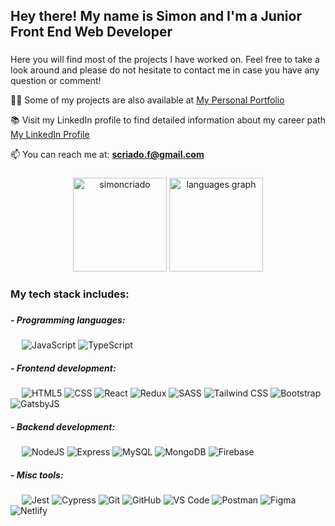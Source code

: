 <h2 align="left">Hey there! My name is Simon and I'm a Junior Front End Web Developer</h2>

###

<p align="left">Here you will find most of the projects I have worked on. Feel free to take a look around and please do not hesitate to contact me in case you have any question or comment!</p>

  👨‍💻 Some of my projects are also available at [My Personal Portfolio](https://simoncriado.netlify.app)
  
  📚 Visit my LinkedIn profile to find detailed information about my career path [My LinkedIn Profile](https://www.linkedin.com/in/simoncriado/)

  📫 You can reach me at: **scriado.f@gmail.com**

###

<div align="center">
  <img src="https://github-readme-stats.vercel.app/api?username=simoncriado&show_icons=true&include_all_commits=true&theme=gotham&locale=en" height="150" alt="simoncriado" />
  <img src="https://github-readme-stats.vercel.app/api/top-langs?locale=en&hide_title=false&layout=compact&card_width=320&langs_count=6&theme=gotham&hide_border=false&username=simoncriado" height="150" alt="languages graph"  />
</div>

###

<h3 align="left">My tech stack includes: <h3>
  
  <h5>- Programming languages:</h5>
  
  &emsp;
  ![JavaScript](https://img.shields.io/badge/-JavaScript-323232?style=for-the-badge&logo=JavaScript)
  ![TypeScript](https://img.shields.io/badge/-TypeScript-323232?style=for-the-badge&logo=TypeScript)
  
  <h5>- Frontend development:</h5>
  
  &emsp;
  ![HTML5](https://img.shields.io/badge/-HTML5-323232?style=for-the-badge&logo=HTML5)
  ![CSS](https://img.shields.io/badge/-CSS3-323232?style=for-the-badge&logoColor=2965f1&logo=CSS3)
  ![React](https://img.shields.io/badge/-React-323232?style=for-the-badge&logo=React)
  ![Redux](https://img.shields.io/badge/-Redux-323232?style=for-the-badge&logoColor=764abc&logo=Redux)
  ![SASS](https://img.shields.io/badge/-SASS-323232?style=for-the-badge&logo=SASS)
  ![Tailwind CSS](https://img.shields.io/badge/-TailwindCSS-323232?style=for-the-badge&logo=TailwindCSS)
  ![Bootstrap](https://img.shields.io/badge/-bootstrap-323232?style=for-the-badge&logo=bootstrap)
  ![GatsbyJS](https://img.shields.io/badge/-gatsbyJS-323232?style=for-the-badge&logoColor=663399&logo=gatsby)
  
  <h5>- Backend development:</h5>
  
  &emsp;
  ![NodeJS](https://img.shields.io/badge/-NodeJS-323232?style=for-the-badge&logo=Node.js)
  ![Express](https://img.shields.io/badge/-Express-323232?style=for-the-badge&logoColor=68A063&logo=Express)
  ![MySQL](https://img.shields.io/badge/-MySQL-323232?style=for-the-badge&logo=MySQL)
  ![MongoDB](https://img.shields.io/badge/-MongoDB-323232?style=for-the-badge&logo=mongodb)
  ![Firebase](https://img.shields.io/badge/-Firebase-323232?style=for-the-badge&logo=firebase)
  
  <h5>- Misc tools:</h5>
  
  &emsp;
  ![Jest](https://img.shields.io/badge/-Jest-323232?style=for-the-badge&logoColor=C63D14&logo=Jest)
  ![Cypress](https://img.shields.io/badge/-Cypress-323232?style=for-the-badge&logoColor=04C38E&logo=Cypress)
  ![Git](https://img.shields.io/badge/-Git-323232?style=for-the-badge&logo=Git)
  ![GitHub](https://img.shields.io/badge/-GitHub-323232?style=for-the-badge&logo=GitHub)
  ![VS Code](https://img.shields.io/badge/-VS%20Code-323232?style=for-the-badge&logoColor=0078d7&logo=Visual-Studio-Code)
  ![Postman](https://img.shields.io/badge/-Postman-323232?style=for-the-badge&logo=Postman)
  ![Figma](https://img.shields.io/badge/-Figma-323232?style=for-the-badge&logo=Figma)
  ![Netlify](https://img.shields.io/badge/-Netlify-323232?style=for-the-badge&logo=Netlify)

###

